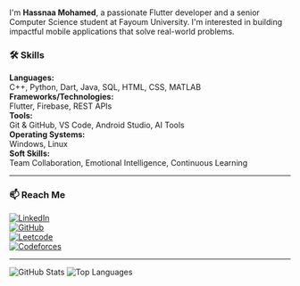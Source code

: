 ###

I'm **Hassnaa Mohamed**, a passionate Flutter developer and a senior Computer Science student at Fayoum University. I'm interested in building impactful mobile applications that solve real-world problems.


### 🛠 Skills

**Languages:**  
C++, Python, Dart, Java, SQL, HTML, CSS, MATLAB  
**Frameworks/Technologies:**  
Flutter, Firebase, REST APIs  
**Tools:**  
Git & GitHub, VS Code, Android Studio, AI Tools  
**Operating Systems:**  
Windows, Linux  
**Soft Skills:**  
Team Collaboration, Emotional Intelligence, Continuous Learning

---

### 📫 Reach Me

[![LinkedIn](https://img.shields.io/badge/LinkedIn-blue?logo=linkedin&style=flat-square)](https://www.linkedin.com/in/hassnaa-mohamed-ab561b249)  
[![GitHub](https://img.shields.io/badge/GitHub-black?logo=github&style=flat-square)](https://github.com/Hassnaa9)  
[![Leetcode](https://img.shields.io/badge/LeetCode-orange?logo=leetcode&style=flat-square)](https://leetcode.com/u/Hassnaa9/)  
[![Codeforces](https://img.shields.io/badge/Codeforces-blue?logo=codeforces&style=flat-square)](https://codeforces.com/profile/Hassnaa9)  

---

![GitHub Stats](https://github-readme-stats.vercel.app/api?username=Hassnaa9&show_icons=true&theme=default)
![Top Languages](https://github-readme-stats.vercel.app/api/top-langs/?username=Hassnaa9&layout=compact)
